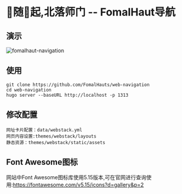 # 🐳随🌊起,北落师门 -- FomalHaut导航

## 演示

![fomalhaut-navigation](media/web-navigation.gif)

## 使用

```
git clone https://github.com/FomalHauts/web-navigation
cd web-navigation
hugo server --baseURL http://localhost -p 1313
```

## 修改配置

```
网址卡片配置：data/webstack.yml
网页内容设置:themes/webstack/layouts
静态资源：themes/webstack/static/assets
```

## Font Awesome图标
网站中Font Awesome图标库使用5.15版本,可在官网进行查询使用:https://fontawesome.com/v5.15/icons?d=gallery&p=2


























